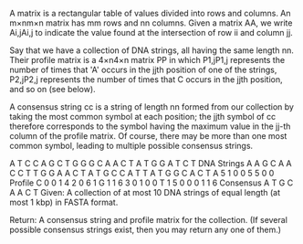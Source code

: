 A matrix is a rectangular table of values divided into rows and columns. An m×nm×n matrix has mm rows and nn columns. Given a matrix AA, we write Ai,jAi,j to indicate the value found at the intersection of row ii and column jj.

Say that we have a collection of DNA strings, all having the same length nn. Their profile matrix is a 4×n4×n matrix PP in which P1,jP1,j represents the number of times that 'A' occurs in the jjth position of one of the strings, P2,jP2,j represents the number of times that C occurs in the jjth position, and so on (see below).

A consensus string cc is a string of length nn formed from our collection by taking the most common symbol at each position; the jjth symbol of cc therefore corresponds to the symbol having the maximum value in the jj-th column of the profile matrix. Of course, there may be more than one most common symbol, leading to multiple possible consensus strings.

A T C C A G C T
G G G C A A C T
A T G G A T C T
DNA Strings	A A G C A A C C
T T G G A A C T
A T G C C A T T
A T G G C A C T
A   5 1 0 0 5 5 0 0
Profile	C   0 0 1 4 2 0 6 1
G   1 1 6 3 0 1 0 0
T   1 5 0 0 0 1 1 6
Consensus	A T G C A A C T
Given: A collection of at most 10 DNA strings of equal length (at most 1 kbp) in FASTA format.

Return: A consensus string and profile matrix for the collection. (If several possible consensus strings exist, then you may return any one of them.)
